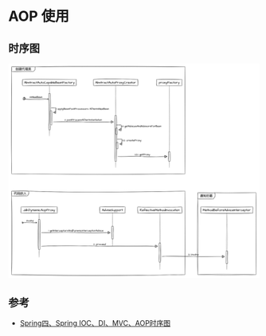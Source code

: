 # AOP 使用
## 时序图
![spring-aop](./Aop.png)

## 参考
* [Spring四、Spring IOC、DI、MVC、AOP时序图](https://www.cnblogs.com/Qkxh320/p/spring_04.html#3aop%E6%97%B6%E5%BA%8F%E5%9B%BE)